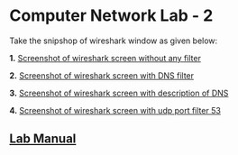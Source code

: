 # Computer Network Lab - 2

Take the snipshop of wireshark window as given below:

**1.** [Screenshot of wireshark screen without any filter](q1.png)

**2.** [Screenshot of wireshark screen with DNS filter](q2.png)

**3.** [Screenshot of wireshark screen with description of DNS](q3.png)

**4.** [Screenshot of wireshark screen with udp port filter  53](q4.png)

## [Lab Manual](Computer%20Network%20Lab%20-2.pdf)
